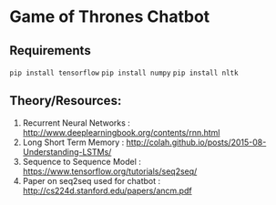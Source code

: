 # Game of Thrones Chatbot

## Requirements
`pip install tensorflow`
`pip install numpy`
`pip install nltk`

## Theory/Resources:

1. Recurrent Neural Networks : http://www.deeplearningbook.org/contents/rnn.html
2. Long Short Term Memory : http://colah.github.io/posts/2015-08-Understanding-LSTMs/
3. Sequence to Sequence Model : https://www.tensorflow.org/tutorials/seq2seq/
4. Paper on seq2seq used for chatbot : http://cs224d.stanford.edu/papers/ancm.pdf

